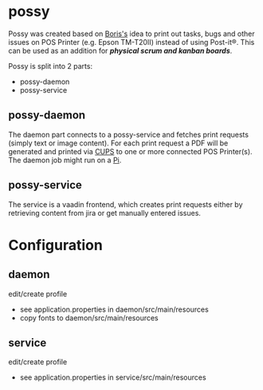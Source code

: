 # possy

Possy was created based on [Boris's](https://github.com/boris779) idea to print out tasks, bugs and other issues on POS Printer (e.g. Epson TM-T20II) instead of using Post-it®. This can be used as an addition for ***physical scrum and kanban boards***.

Possy is split into 2 parts:
- possy-daemon
- possy-service

## possy-daemon

The daemon part connects to a possy-service and fetches print requests (simply text or image content). For each print request a PDF will be generated and printed via [CUPS](https://www.cups.org) to one or more connected POS Printer(s). The daemon job might run on a [Pi](https://www.raspberrypi.org).

## possy-service

The service is a vaadin frontend, which creates print requests either by retrieving content from jira or get manually entered issues.

# Configuration

## daemon

edit/create profile 
* see application.properties in daemon/src/main/resources
* copy fonts to daemon/src/main/resources

## service

edit/create profile 
* see application.properties in service/src/main/resources


